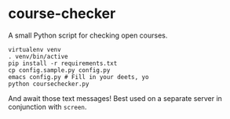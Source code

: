 course-checker
==============

A small Python script for checking open courses.

```
virtualenv venv
. venv/bin/active
pip install -r requirements.txt
cp config.sample.py config.py
emacs config.py # Fill in your deets, yo
python coursechecker.py
```

And await those text messages! Best used on a separate server in conjunction with `screen`.
